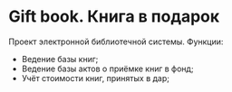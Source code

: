 Gift book. Книга в подарок
===============================

Проект электронной библиотечной системы.
Функции:
- Ведение базы книг;
- Ведение базы актов о приёмке книг в фонд;
- Учёт стоимости книг, принятых в дар;